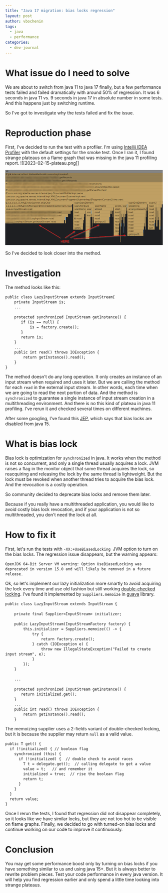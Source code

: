 ```yaml
---
title: "Java 17 migration: bias locks regression"
layout: post
author: vbochenin
tags:
  - java
  - performance
categories:
  - dev-journal
---
```

# What issue do I need to solve

We are about to switch from java 11 to java 17 finally, but a few performance tests failed and failed dramatically with around 50% of regression.
It was 6 seconds in java 11 vs. 9 seconds in java 17 in absolute number in some tests.
And this happens just by switching runtime.

So I've got to investigate why the tests failed and fix the issue.

# Reproduсtion phase

First, I've decided to run the test with a profiler. I'm using [Intellij IDEA Profiler](https://www.jetbrains.com/help/idea/profiler-intro.html) with the default settings for the smoke test.
Once I ran it, I found strange plateaus on a flame graph that was missing in the java 11 profiling report.
![[2023-02-15-plateau.png]]

![Plateaus](assets/img/posts/2023-02-15-java17-bias-locking-regression/plateau.png)


So I've decided to look closer into the method.

# Investigation

The method looks like this:

```
public class LazyInputStream extends InputStream{
    private InputStream is;
    ...
    
    protected synchronized InputStream getInstance() {
	   if (is == null) {
		   is = factory.create();
	   }
	   return is;
    }
    ...
	public int read() throws IOException {  
	    return getInstance().read();  
	}
} 
```

The method doesn't do any long operation. It only creates an instance of an input stream when required and uses it later.
But we are calling the method for each `read` in the external input stream. In other words, each time when we are going to read the next portion of data.
And the method is `synchronized` to guarantee a single instance of input stream creation in a multithreading environment.
And there is no this kind of plateau in java 11 profiling. I've rerun it and checked several times on different machines. 

After some googling, I've found this [JEP](https://openjdk.org/jeps/374), which says that bias locks are disabled from java 15.


# What is bias lock

Bias lock is optimization for `synchronized` in java.
It works when the method is not so concurrent, and only a single thread usually acquires a lock.
JVM raises a flag in the monitor object that some thread acquires the lock, so reacquiring and releasing the lock by the same thread is lightweight. But the lock must be revoked when another thread tries to acquire the bias lock. And the revocation is a costly operation.

So community decided to deprecate bias locks and remove them later.

Because if you really have a multithreaded application, you would like to avoid costly bias lock revocation, and if your application is not so multithreaded, you don't need the lock at all.

# How to fix it

First, let's run the tests with `-XX:+UseBiasedLocking `JVM option to turn on the bias locks.
The regression issue disappears, but the warning appears:
```
OpenJDK 64-Bit Server VM warning: Option UseBiasedLocking was deprecated in version 15.0 and will likely be removed in a future release.
```

Ok, so let's implement our lazy initialization more smartly to avoid acquiring the lock every time and use old fashion but still working [double-checked locking](https://en.wikipedia.org/wiki/Double-checked_locking).
I've found it implemented by `Suppliers.memoize` in [guava](https://github.com/google/guava) library. 

```
public class LazyInputStream extends InputStream {  

    private final Supplier<InputStream> initializer;
    
    public LazyInputStream(InputStreamFactory factory) {  
        this.initializer = Suppliers.memoize(() -> {  
            try {  
                return factory.create();  
            } catch (IOException e) {  
                throw new IllegalStateException("Failed to create input stream", e);  
            }  
        });  
    }
    
    ...
    
    protected synchronized InputStream getInstance() {
	   return initialized.get();
    }
    ...
	public int read() throws IOException {  
	    return getInstance().read();  
	}
```

The memoizing supplier uses a 2-fields variant of double-checked locking, but it is because the supplier may return `null` as a valid value.
```
public T get() {  
  if (!initialized) { // boolean flag  
    synchronized (this) {  
      if (!initialized) {  // double check to avoid races
        T t = delegate.get();  // calling delegate to get a value
        value = t;   // and remember it
        initialized = true;  // rise the boolean flag
        return t;  
      }  
    }  
  }  
  return value;  
}
```

Once I rerun the tests, I found that regression did not disappear completely, so it looks like we have similar locks, but they are not too hot to be visible on flame graphs. 
Finally, we decided to go with turned-on bias locks and continue working on our code to improve it continuously.

# Conclusion

You may get some performance boost only by turning on bias locks if you have something similar to us and using java 15+.
But it is always better to rewrite problem pieces.
Test your code performance in every java version. It will help you find regression earlier and only spend a little time looking into strange plateaus.